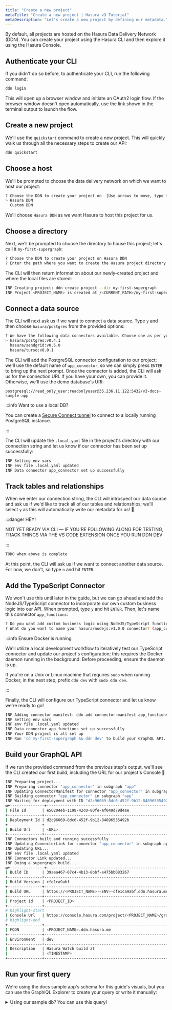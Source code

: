 ```yaml
---
title: "Create a new project"
metaTitle: "Create a new project | Hasura v3 Tutorial"
metaDescription: "Let's create a new project by defining our metadata."
---
```


By default, all projects are hosted on the Hasura Data Delivery Network (DDN). You can create your project using the
Hasura CLI and then explore it using the Hasura Console.

## Authenticate your CLI

If you didn't do so before, to authenticate your CLI, run the following command:

```bash
ddn login
```

This will open up a browser window and initiate an OAuth2 login flow. If the browser window doesn't open automatically,
use the link shown in the terminal output to launch the flow.

## Create a new project

We'll use the `quickstart` command to create a new project. This will quickly walk us through all the necessary steps to
create our API:

```bash
ddn quickstart
```

## Choose a host

We'll be prompted to choose the data delivery network on which we want to host our project:

```bash
? Choose the DDN to create your project on  [Use arrows to move, type to filter]
> Hasura DDN
  Custom DDN
```

We'll choose `Hasura DDN` as we want Hasura to host this project for us.

## Choose a directory

Next, we'll be prompted to choose the directory to house this project; let's call it `my-first-supergraph`:

```bash
? Choose the DDN to create your project on Hasura DDN
? Enter the path where you want to create the Hasura project directory (./) my-first-supergraph
```

The CLI will then return information about our newly-created project and where the local files are stored:

```bash
INF Creating project: ddn create project --dir my-first-supergraph
INF Project <PROJECT_NAME> is created at /<CURRENT_PATH>/my-first-supergraph
```

## Connect a data source

The CLI will next ask us if we want to connect a data source. Type `y` and then choose `hasura/postgres` from the
provided options:

```bash
? We have the following data connectors available. Choose one as per your data source:  [Use arrows to move, type to filter]
> hasura/postgres:v0.4.1
  hasura/sendgrid:v0.5.0
  hasura/turso:v0.0.1
```

The CLI will add the PostgreSQL connector configuration to our project; we'll use the default name of `app_connector`,
so we can simply press `ENTER` to bring up the next prompt. Once the connector is added, the CLI will ask us for the
connection URI. If you have your own, you can provide it. Otherwise, we'll use the demo database's URI:

```
postgresql://read_only_user:readonlyuser@35.236.11.122:5432/v3-docs-sample-app
```

:::info Want to use a local DB?

You can create a [Secure Connect tunnel](/ci-cd/tunnels.mdx) to connect to a locally running PostgreSQL instance.

:::

The CLI will update the `.local.yaml` file in the project's directory with our connection string and let us know if our
connector has been set up successfully:

```bash
INF Setting env vars
INF env file .local.yaml updated
INF Data connector app_connector set up successfully
```

## Track tables and relationships

When we enter our connection string, the CLI will introspect our data source and ask us if we'd like to track all of our
tables and relationships; we'll select `y` as this will automatically write our metadata for us! 🎉

:::danger HEY!

NOT YET READY VIA CLI — IF YOU'RE FOLLOWING ALONG FOR TESTING, TRACK THINGS VIA THE VS CODE EXTENSION ONCE YOU RUN DDN
DEV

:::

```bash
TODO when above is complete
```

At this point, the CLI will ask us if we want to connect another data source. For now, we don't, so type `n` and hit
`ENTER`.

## Add the TypeScript Connector

We won't use this until later in the guide, but we can go ahead and add the NodeJS/TypeScript connector to incorporate
our own custom business logic into our API. When prompted, type `y` and hit `ENTER`. Then, let's name this connector
`app_functions`:

```bash
? Do you want add custom business logic using NodeJS/TypeScript functions? y
? What do you want to name your hasura/nodejs:v1.0.0 connector? (app_connector) app_functions
```

:::info Ensure Docker is running

We'll utilize a local development workflow to iteratively test our TypeScript connector and update our project's
configuration; this requires the Docker daemon running in the background. Before proceeding, ensure the daemon is up.

If you're on a Unix or Linux machine that requires `sudo` when running Docker, in the next step, prefix `ddn dev` with
`sudo ddn dev`.

:::

Finally, the CLI will configure our TypeScript connector and let us know we're ready to go!

```bash
INF Adding connector manifest: ddn add connector-manifest app_functions --type local --hub hasura/nodejs:v1.0.0 --subgraph app
INF Setting env vars
INF env file .local.yaml updated
INF Data connector app_functions set up successfully
INF Your DDN project is all set up
INF Run 'cd my-first-supergraph && ddn dev' to build your GraphQL API.
```

## Build your GraphQL API

If we run the provided command from the previous step's output, we'll see the CLI created our first build, including the
URL for our project's Console 🎉

```bash
INF Preparing project...
INF Preparing connector "app_connector" in subgraph "app"
INF Updating ConnectorManifest for connector "app_connector" in subgraph "app"
INF Building connector "app_connector" in subgraph "app"
INF Waiting for deployment with ID "d2c96069-8dc6-452f-9b12-84896535492b" to go through...
◑+---------------+------------------------------------------------------------------------------+
| File Id       | e50204eb-1198-42c0-80fe-af049d79d4ae                                         |
+---------------+------------------------------------------------------------------------------+
| Deployment Id | d2c96069-8dc6-452f-9b12-84896535492b                                         |
+---------------+------------------------------------------------------------------------------+
| Build Url     | <URL>                                                                        |
+---------------+------------------------------------------------------------------------------+
INF Connectors built and running successfully
INF Updating ConnectorLink for connector "app_connector" in subgraph app
INF Updating URL...
INF env file .local.yaml updated
INF Connector Link updated...
INF Doing a supergraph build...
◑+---------------+--------------------------------------------------------------------+
| Build ID      | 39aea467-07c4-4b13-8bbf-e475bb083267                               |
+---------------+--------------------------------------------------------------------+
| Build Version | cfe1ca9abf                                                         |
+---------------+--------------------------------------------------------------------+
| Build URL     | https://<PROJECT_NAME>-<ENV>-cfe1ca9abf.ddn.hasura.me/graphql      |
+---------------+--------------------------------------------------------------------+
| Project Id    | <PROJECT_ID>                                                       |
+---------------+--------------------------------------------------------------------+
# highlight-start
| Console Url   | https://console.hasura.com/project/<PROJECT_NAME>/graphql          |
# highlight-end
+---------------+--------------------------------------------------------------------+
| FQDN          | <PROJECT_NAME>.ddn.hasura.me                                       |
+---------------+--------------------------------------------------------------------+
| Environment   | dev                                                                |
+---------------+--------------------------------------------------------------------+
| Description   | Hasura Watch build at                                              |
|               | <TIMESTAMP>                                                        |
+---------------+--------------------------------------------------------------------+
```

## Run your first query

We're using the docs sample app's schema for this guide's visuals, but you can use the GraphiQL Explorer to create your
query or write it manually:

<!-- TODO: Add screenshot -->

<details>
<summary>Using our sample db? You can use this query!</summary>

```graphql
query OrdersQuery {
  orders {
    id
    status
    delivery_date
    user {
      id
      name
      email
    }
    product {
      id
      name
    }
  }
}
```

</details>
